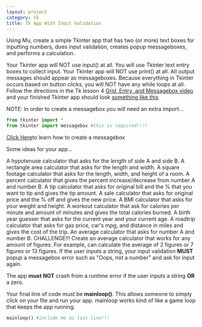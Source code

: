 ```yaml
---
layout: project
category: tk
title: Tk App With Input Validation
---
```


Using Mu, create a simple Tkinter app that has two (or more) text boxes for inputting numbers, does input validation, creates popup messageboxes, and performs a calculation.

Your Tkinter app will NOT use input() at all. You will use Tkinter text entry boxes to collect input.
Your Tkinter app will NOT use print() at all. All output messages should appear as messageboxes.
Because everything in Tkinter occurs based on button clicks, you will NOT have any while loops at all.
Follow the directions in the Tk lesson 4 [Grid, Entry, and Messagebox video](https://drive.google.com/file/d/18mbOExKqetH_uKfzx0EoMf6QpucpWVGk/view?usp=sharing) and your finished Tkinter app should look [something like this ](https://drive.google.com/open?id=1E0xU9b5N5_I6BCC73QEDc8hZNQA_W_WT)

NOTE: In order to create a messagebox you will need an extra import...
```python
from tkinter import *
from tkinter import messagebox #this is required!!!!
```
[Click Here](http://interactivepython.org/runestone/static/CS152f17/GUIandEventDrivenProgramming/02_standard_dialog_boxes.html)to learn how to create a messagebox

Some ideas for your app...

A hypotenuse calculator that asks for the length of side A and side B.
A rectangle area calculator that asks for the length and width.
A square footage calculator that asks for the length, width, and height of a room.
A percent calculator that gives the percent increase/decrease from number A and number B.
A tip calculator that asks for original bill and the % that you want to tip and gives the tip amount.
A sale calculator that asks for original price and the % off and gives the new price.
A BMI calculator that asks for your weight and height.
A workout calculator that ask for calories per minute and amount of minutes and gives the total calories burned.
A birth year guesser that asks for the current year and your current age.
A roadtrip calculator that asks for gas price, car's mpg, and distance in miles and gives the cost of the trip.
An average calculator that asks for number A and number B.
CHALLENGE!!! Create an average calculator that works for any amount of figures. For example, can calculate the average of 2 figures or 7 figures or 13 figures.
If the user inputs a string, your input validation **MUST** popup a messagebox error such as "Oops, not a number" and ask for input again.

The app **must NOT** crash from a runtime error if the user inputs a string **OR** a zero.

Your final line of code must be **mainloop()**. This allows someone to simply click on your file and run your app. mainloop works kind of like a game loop that keeps the app running.
```python
mainloop() #include me as last line!!!
```
